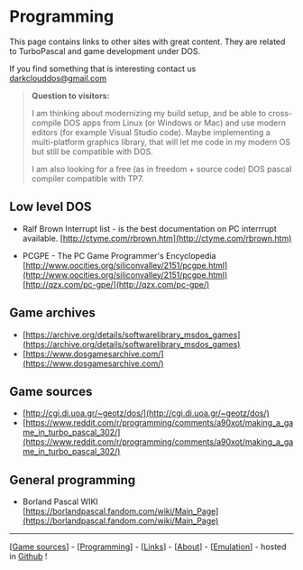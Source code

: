 # Programming

This page contains links to other sites with great
content. They are related to TurboPascal and game
development under DOS. 

If you find something that is interesting contact us
[darkclouddos@gmail.com](mailto:darkclouddos@gmail.com)

> __Question to visitors:__
>
>I am thinking about modernizing my build setup, and be able to cross-compile DOS apps from Linux (or Windows or Mac) and use modern editors (for example Visual Studio code). Maybe implementing a multi-platform graphics library, that will let me code in my modern OS but still be compatible with DOS. 
> 
> I am also looking for a free (as in freedom + source code) DOS pascal compiler compatible with TP7. 

## Low level DOS

* Ralf Brown Interrupt list - is the best documentation
  on PC interrrupt available.
  [http://ctyme.com/rbrown.htm](http://ctyme.com/rbrown.htm)

* PCGPE - The PC Game Programmer's Encyclopedia
[http://www.oocities.org/siliconvalley/2151/pcgpe.html](http://www.oocities.org/siliconvalley/2151/pcgpe.html)
<br> [http://qzx.com/pc-gpe/](http://qzx.com/pc-gpe/)



## Game archives
 * [https://archive.org/details/softwarelibrary_msdos_games](https://archive.org/details/softwarelibrary_msdos_games)
 * [https://www.dosgamesarchive.com/](https://www.dosgamesarchive.com/)

## Game sources
 * [http://cgi.di.uoa.gr/~geotz/dos/](http://cgi.di.uoa.gr/~geotz/dos/)
 *  [https://www.reddit.com/r/programming/comments/a90xot/making_a_game_in_turbo_pascal_302/](https://www.reddit.com/r/programming/comments/a90xot/making_a_game_in_turbo_pascal_302/)
 
## General programming
  * Borland Pascal WIKI     [https://borlandpascal.fandom.com/wiki/Main_Page](https://borlandpascal.fandom.com/wiki/Main_Page)

---
[[Game sources](index.html)] - 
[[Programming](programming.html)] - 
[[Links](links.html)] - 
[[About](about.html)] - 
[[Emulation](emulation.html)] - 
hosted in [Github](https://github.com/DarkCloudDOS) !

